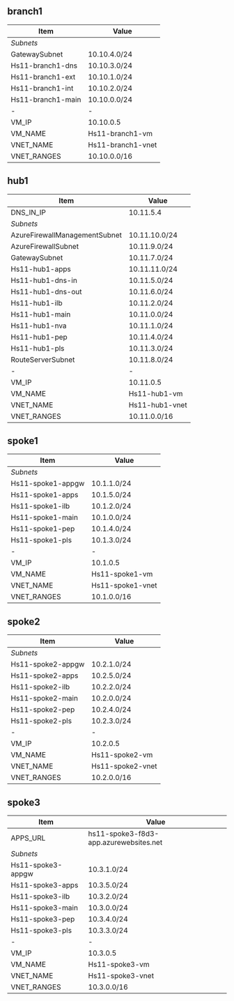 

## branch1

| Item    | Value  |
|--------|--------|
| *Subnets*|        |
| GatewaySubnet   | 10.10.4.0/24   |
| Hs11-branch1-dns   | 10.10.3.0/24   |
| Hs11-branch1-ext   | 10.10.1.0/24   |
| Hs11-branch1-int   | 10.10.2.0/24   |
| Hs11-branch1-main   | 10.10.0.0/24   |
| - | -  |
| VM_IP   | 10.10.0.5   |
| VM_NAME   | Hs11-branch1-vm   |
| VNET_NAME   | Hs11-branch1-vnet   |
| VNET_RANGES   | 10.10.0.0/16   |

## hub1

| Item    | Value  |
|--------|--------|
| DNS_IN_IP   | 10.11.5.4   |
| *Subnets*|        |
| AzureFirewallManagementSubnet   | 10.11.10.0/24   |
| AzureFirewallSubnet   | 10.11.9.0/24   |
| GatewaySubnet   | 10.11.7.0/24   |
| Hs11-hub1-apps   | 10.11.11.0/24   |
| Hs11-hub1-dns-in   | 10.11.5.0/24   |
| Hs11-hub1-dns-out   | 10.11.6.0/24   |
| Hs11-hub1-ilb   | 10.11.2.0/24   |
| Hs11-hub1-main   | 10.11.0.0/24   |
| Hs11-hub1-nva   | 10.11.1.0/24   |
| Hs11-hub1-pep   | 10.11.4.0/24   |
| Hs11-hub1-pls   | 10.11.3.0/24   |
| RouteServerSubnet   | 10.11.8.0/24   |
| - | -  |
| VM_IP   | 10.11.0.5   |
| VM_NAME   | Hs11-hub1-vm   |
| VNET_NAME   | Hs11-hub1-vnet   |
| VNET_RANGES   | 10.11.0.0/16   |

## spoke1

| Item    | Value  |
|--------|--------|
| *Subnets*|        |
| Hs11-spoke1-appgw   | 10.1.1.0/24   |
| Hs11-spoke1-apps   | 10.1.5.0/24   |
| Hs11-spoke1-ilb   | 10.1.2.0/24   |
| Hs11-spoke1-main   | 10.1.0.0/24   |
| Hs11-spoke1-pep   | 10.1.4.0/24   |
| Hs11-spoke1-pls   | 10.1.3.0/24   |
| - | -  |
| VM_IP   | 10.1.0.5   |
| VM_NAME   | Hs11-spoke1-vm   |
| VNET_NAME   | Hs11-spoke1-vnet   |
| VNET_RANGES   | 10.1.0.0/16   |

## spoke2

| Item    | Value  |
|--------|--------|
| *Subnets*|        |
| Hs11-spoke2-appgw   | 10.2.1.0/24   |
| Hs11-spoke2-apps   | 10.2.5.0/24   |
| Hs11-spoke2-ilb   | 10.2.2.0/24   |
| Hs11-spoke2-main   | 10.2.0.0/24   |
| Hs11-spoke2-pep   | 10.2.4.0/24   |
| Hs11-spoke2-pls   | 10.2.3.0/24   |
| - | -  |
| VM_IP   | 10.2.0.5   |
| VM_NAME   | Hs11-spoke2-vm   |
| VNET_NAME   | Hs11-spoke2-vnet   |
| VNET_RANGES   | 10.2.0.0/16   |

## spoke3

| Item    | Value  |
|--------|--------|
| APPS_URL   | hs11-spoke3-f8d3-app.azurewebsites.net   |
| *Subnets*|        |
| Hs11-spoke3-appgw   | 10.3.1.0/24   |
| Hs11-spoke3-apps   | 10.3.5.0/24   |
| Hs11-spoke3-ilb   | 10.3.2.0/24   |
| Hs11-spoke3-main   | 10.3.0.0/24   |
| Hs11-spoke3-pep   | 10.3.4.0/24   |
| Hs11-spoke3-pls   | 10.3.3.0/24   |
| - | -  |
| VM_IP   | 10.3.0.5   |
| VM_NAME   | Hs11-spoke3-vm   |
| VNET_NAME   | Hs11-spoke3-vnet   |
| VNET_RANGES   | 10.3.0.0/16   |
